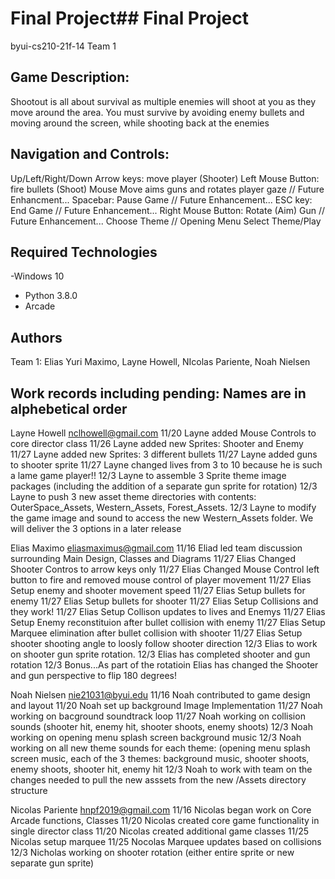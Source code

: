 # Final Project## Final Project
byui-cs210-21f-14 Team 1

## Game Description:
Shootout is all about survival as multiple enemies will shoot at you as they move around the area.  You must survive by avoiding enemy bullets and moving around the screen, while shooting back at the enemies

## Navigation and Controls:
Up/Left/Right/Down Arrow keys: move player (Shooter)
Left Mouse Button: fire bullets (Shoot)
Mouse Move aims guns and rotates player gaze
// Future Enhancment... Spacebar: Pause Game
// Future Enhancement... ESC key: End Game
// Future Enhancement... Right Mouse Button: Rotate (Aim) Gun
// Future Enhancement... Choose Theme
// Opening Menu Select Theme/Play

## Required Technologies
-Windows 10
- Python 3.8.0
- Arcade

## Authors
Team 1: Elias Yuri Maximo, Layne Howell, NIcolas Pariente, Noah Nielsen

## Work records including pending: Names are in alphebetical order

Layne Howell
nclhowell@gmail.com
11/20 Layne added Mouse Controls to core director class
11/26 Layne added new Sprites: Shooter and Enemy
11/27 Layne added new Sprites: 3 different bullets 
11/27 Layne added guns to shooter sprite 
11/27 Layne changed lives from 3 to 10 because he is such a lame game player!! 
12/3  Layne to assemble 3 Sprite theme image packages (including the addition of a separate gun sprite for rotation)
12/3  Layne to push 3 new asset theme directories with contents: OuterSpace_Assets, Western_Assets, Forest_Assets.
12/3  Layne to modify the game image and sound to access the new Western_Assets folder.  We will deliver the 3 options in a later release 

Elias Maximo
eliasmaximus@gmail.com
11/16 Eliad led team discussion surrounding Main Design, Classes and Diagrams
11/27 Elias Changed Shooter Contros to arrow keys only 
11/27 Elias Changed Mouse Control left button to fire and removed mouse control of player movement
11/27 Elias Setup enemy and shooter movement speed
11/27 Elias Setup bullets for enemy
11/27 Elias Setup bullets for shooter 
11/27 Elias Setup Collisions and they work! 
11/27 Elias Setup Collison updates to lives and Enemys
11/27 Elias Setup Enemy reconstituion after bullet collision with enemy
11/27 Elias Setup Marquee elimination after bullet collision with shooter
11/27 Elias Setup shooter shooting angle to loosly follow shooter direction
12/3  Elias to work on shooter gun sprite rotation.
12/3  Elias has completed shooter and gun rotation
12/3  Bonus...As part of the rotatioin Elias has changed the Shooter and gun perspective to flip 180 degrees! 


Noah Nielsen
nie21031@byui.edu
11/16 Noah contributed to game design and layout
11/20 Noah set up background Image Implementation
11/27 Noah working on bacground soundtrack loop 
11/27 Noah working on collision sounds (shooter hit, enemy hit, shooter shoots, enemy shoots) 
12/3 Noah working on opening menu splash screen background music
12/3 Noah working on all new theme sounds for each theme: (opening menu splash screen music, each of the 3 themes: background music, shooter shoots, enemy shoots, shooter hit, enemy hit
12/3 Noah to work with team on the changes needed to pull the new asssets from the new <theme>/Assets directory structure

Nicolas Pariente
hnpf2019@gmail.com
11/16 Nicolas began work on Core Arcade functions, Classes
11/20 Nicolas created core game functionality in single director class
11/20 Nicolas created additional game classes 
11/25 Nicolas setup marquee
11/25 Nocolas Marquee updates based on collisions
12/3  Nicholas working on shooter rotation (either entire sprite or new separate gun sprite) 